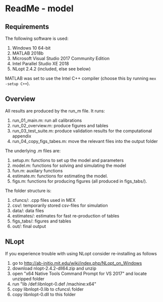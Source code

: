 # ReadMe - model

## Requirements

The following software is used:

1. Windows 10 64-bit
2. MATLAB 2018b
3. Microsoft Visual Studio 2017 Community Edition
4. Intel Parallel Studio XE 2018
5. NLopt 2.4.2 (included, else see below)

MATLAB was set to use the Intel C++ compiler (choose this by running `mex -setup C++`).

## Overview

All results are produced by the run_m file. It runs:

1. run_01_main.m: run all calibrations
2. run_02_overview.m: produce figures and tables
3. run_03_test_suite.m: produce validation results for the computational appendix
4. run_04_copy_figs_tabes.m: move the relevant files into the output folder

The underlying .m files are:
 
1. setup.m: functions to set up the model and parameters
2. model.m: functions for solving and simulating the model
3. fun.m: auxilary functions
3. estimate.m: functions for estimating the model.
4. figs.m: functions for producing figures (all produced in figs_tabs/).

The folder structure is:

1. cfuncs/: .cpp files used in MEX
2. csv/: temporarily stored csv-files for simulation
3. data/: data files
4. estimates/: estimates for fast re-production of tables
5. figs_tabs/: figures and tables
5. out/: final output

## NLopt

If you experience trouble with using NLopt consider re-installing as follows

1. go to http://ab-initio.mit.edu/wiki/index.php/NLopt_on_Windows
2. download nlopt-2.4.2-dll64.zip and unzip
3. open "x64 Native Tools Command Prompt for VS 2017" and locate unzipped folder
4. run "lib /def:libnlopt-0.def /machine:x64"
5. copy libnlopt-0.lib to cfuncs\ folder
6. copy libnlopt-0.dll to this folder